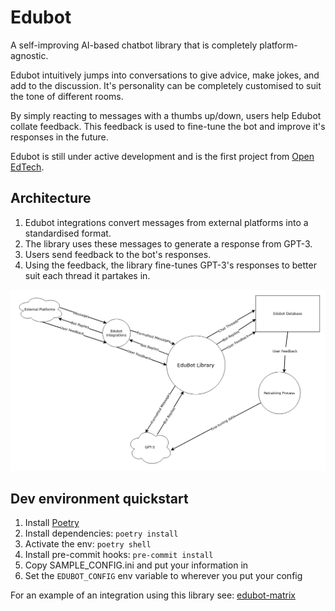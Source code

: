 # Edubot

A self-improving AI-based chatbot library that is completely platform-agnostic.

Edubot intuitively jumps into conversations to give advice, make jokes, and add to the discussion. It's personality can be completely customised to suit the tone of different rooms.

By simply reacting to messages with a thumbs up/down, users help Edubot collate feedback. This feedback is used to fine-tune the bot and improve it's responses in the future.

Edubot is still under active development and is the first project from [Open EdTech](https://openedtech.global).

## Architecture
1. Edubot integrations convert messages from external platforms into a standardised format.
1. The library uses these messages to generate a response from GPT-3.
1. Users send feedback to the bot's responses.
1. Using the feedback, the library fine-tunes GPT-3's responses to better suit each thread it partakes in.

![Edubot Architecture Diagram](docs/edubot.png)

## Dev environment quickstart
1. Install [Poetry](https://python-poetry.org/docs/)
1. Install dependencies: `poetry install`
1. Activate the env: `poetry shell`
1. Install pre-commit hooks: `pre-commit install`
1. Copy SAMPLE_CONFIG.ini and put your information in
1. Set the `EDUBOT_CONFIG` env variable to wherever you put your config

For an example of an integration using this library see: [edubot-matrix](https://github.com/openedtech/edubot-matrix)
